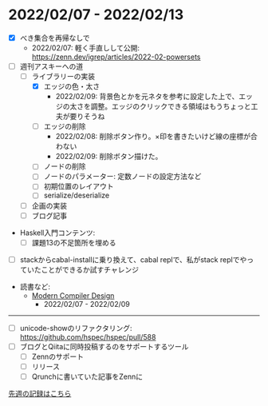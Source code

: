 # 2022/02/07 - 2022/02/13

- [x] べき集合を再帰なしで
    - 2022/02/07: 軽く手直しして公開: <https://zenn.dev/igrep/articles/2022-02-powersets>
- [ ] 週刊アスキーへの道
    - [ ] ライブラリーの実装
        - [x] エッジの色・太さ
            - 2022/02/09: 背景色とかを元ネタを参考に設定した上で、エッジの太さを調整。エッジのクリックできる領域はもうちょっと工夫が要りそうね
        - [ ] エッジの削除
            - 2022/02/08: 削除ボタン作り。×印を書きたいけど線の座標が合わない
            - 2022/02/09: 削除ボタン描けた。
        - [ ] ノードの削除
        - [ ] ノードのパラメーター: 定数ノードの設定方法など
        - [ ] 初期位置のレイアウト
        - [ ] serialize/deserialize
    - [ ] 企画の実装
    - [ ] ブログ記事
- Haskell入門コンテンツ:
    - [ ] 課題13の不足箇所を埋める
- [ ] stackからcabal-installに乗り換えて、cabal replで、私がstack replでやっていたことができるか試すチャレンジ
- 読書など:
    - [Modern Compiler Design](https://www.springer.com/jp/book/9781461446989)
        - 2022/02/07 - 2022/02/09

------

- [ ] unicode-showのリファクタリング: <https://github.com/hspec/hspec/pull/588>
- [ ] ブログとQiitaに同時投稿するのをサポートするツール
    - [ ] Zennのサポート
    - [ ] リリース
    - [ ] Qrunchに書いていた記事をZennに

[先週の記録はこちら](https://github.com/igrep/daily-commits/blob/b232f71bda5397c433fd2712b7d89455e965bb6b/yesterday.md)
